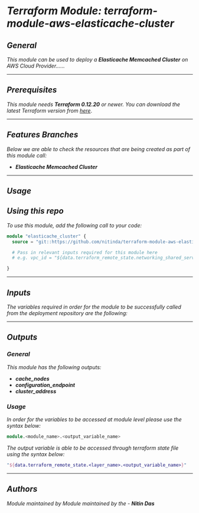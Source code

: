 # _Terraform Module: terraform-module-aws-elasticache-cluster_


## _General_

_This module can be used to deploy a_ _**Elasticache Memcached Cluster** on AWS Cloud Provider......_


---

## _Prerequisites_

_This module needs **Terraform 0.12.20** or newer._
_You can download the latest Terraform version from_ [_here_](https://www.terraform.io/downloads.html).



---

## _Features Branches_

_Below we are able to check the resources that are being created as part of this module call:_

- _**Elasticache Memcached Cluster**_


---

## _Usage_

## _Using this repo_

_To use this module, add the following call to your code:_

```tf
module "elasticache_cluster" {
  source = "git::https://github.com/nitinda/terraform-module-aws-elasticache-cluster.git?ref=terraform-12/memcached"

  # Pass in relevant inputs required for this module here
  # e.g. vpc_id = "${data.terraform_remote_state.networking_shared_services.vpc_id}"

}
```


---

## _Inputs_

_The variables required in order for the module to be successfully called from the deployment repository are the following:_



---


## _Outputs_

### _General_

_This module has the following outputs:_

- _**cache\_nodes**_
- _**configuration\_endpoint**_
- _**cluster\_address**_



### _Usage_

_In order for the variables to be accessed at module level please use the syntax below:_

```tf
module.<module_name>.<output_variable_name>
```


_The output variable is able to be accessed through terraform state file using the syntax below:_

```tf
"${data.terraform_remote_state.<layer_name>.<output_variable_name>}"
```

---


## _Authors_

_Module maintained by Module maintained by the -_ **_Nitin Das_**